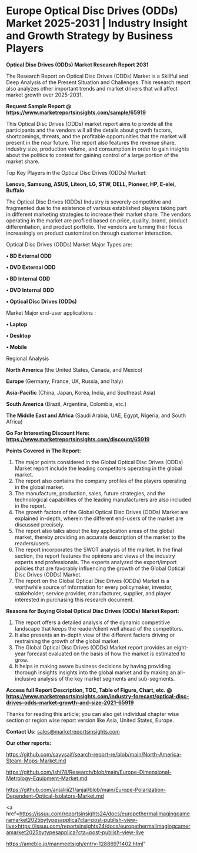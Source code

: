 # Europe Optical Disc Drives (ODDs) Market 2025-2031 | Industry Insight and Growth Strategy by Business Players

<strong>Optical Disc Drives (ODDs) Market Research Report 2031</strong>

The Research Report on Optical Disc Drives (ODDs) Market is a Skillful and Deep Analysis of the Present Situation and Challenges. This research report also analyzes other important trends and market drivers that will affect market growth over 2025-2031.

<strong>Request Sample Report @ <a href=https://www.marketreportsinsights.com/sample/65919>https://www.marketreportsinsights.com/sample/65919</a></strong>

This Optical Disc Drives (ODDs) market report aims to provide all the participants and the vendors will all the details about growth factors, shortcomings, threats, and the profitable opportunities that the market will present in the near future. The report also features the revenue share, industry size, production volume, and consumption in order to gain insights about the politics to contest for gaining control of a large portion of the market share.

Top Key Players in the Optical Disc Drives (ODDs) Market:

<strong>Lenovo, Samsung, ASUS, Liteon, LG, STW, DELL, Pioneer, HP, E-elei, Buffalo</strong>

The Optical Disc Drives (ODDs) Industry is severely competitive and fragmented due to the existence of various established players taking part in different marketing strategies to increase their market share. The vendors operating in the market are profiled based on price, quality, brand, product differentiation, and product portfolio. The vendors are turning their focus increasingly on product customization through customer interaction.

Optical Disc Drives (ODDs) Market Major Types are:

<strong>• BD External ODD

• DVD External ODD

• BD Internal ODD

• DVD Internal ODD

• Optical Disc Drives (ODDs)</strong>

Market Major end-user applications :

<strong>• Laptop

• Desktop

• Mobile</strong>

Regional Analysis

</u><strong><b>North America</b></strong> (the United States, Canada, and Mexico)

<strong><b>Europe </b></strong>(Germany, France, UK, Russia, and Italy)

<strong><b>Asia-Pacific</b></strong> (China, Japan, Korea, India, and Southeast Asia)

<strong><b>South America</b></strong> (Brazil, Argentina, Colombia, etc.)

<strong><b>The Middle East and Africa</b></strong> (Saudi Arabia, UAE, Egypt, Nigeria, and South Africa)

<strong>Go For Interesting Discount Here: <a href=https://www.marketreportsinsights.com/discount/65919>https://www.marketreportsinsights.com/discount/65919</a></strong>

<strong>Points Covered in The Report:</strong>
<ol>
  <li>The major points considered in the Global Optical Disc Drives (ODDs) Market report include the leading competitors operating in the global market.</li>
  <li>The report also contains the company profiles of the players operating in the global market.</li>
  <li>The manufacture, production, sales, future strategies, and the technological capabilities of the leading manufacturers are also included in the report.</li>
  <li>The growth factors of the Global Optical Disc Drives (ODDs) Market are explained in-depth, wherein the different end-users of the market are discussed precisely.</li>
  <li>The report also talks about the key application areas of the global market, thereby providing an accurate description of the market to the readers/users.</li>
  <li>The report incorporates the SWOT analysis of the market. In the final section, the report features the opinions and views of the industry experts and professionals. The experts analyzed the export/import policies that are favorably influencing the growth of the Global Optical Disc Drives (ODDs) Market.</li>
  <li>The report on the Global Optical Disc Drives (ODDs) Market is a worthwhile source of information for every policymaker, investor, stakeholder, service provider, manufacturer, supplier, and player interested in purchasing this research document.</li>
</ol>
<strong>Reasons for Buying Global Optical Disc Drives (ODDs) Market Report:</strong>

<ol>
  <li>The report offers a detailed analysis of the dynamic competitive landscape that keeps the reader/client well ahead of the competitors.</li>
  <li>It also presents an in-depth view of the different factors driving or restraining the growth of the global market.</li>
  <li>The Global Optical Disc Drives (ODDs) Market report provides an eight-year forecast evaluated on the basis of how the market is estimated to grow.</li>
  <li>It helps in making aware business decisions by having providing thorough insights insights into the global market and by making an all-inclusive analysis of the key market segments and sub-segments.</li>
</ol>
<strong>Access full Report Description, TOC, Table of Figure, Chart, etc. @ <a href=https://www.marketreportsinsights.com/industry-forecast/optical-disc-drives-odds-market-growth-and-size-2021-65919>https://www.marketreportsinsights.com/industry-forecast/optical-disc-drives-odds-market-growth-and-size-2021-65919</a></strong>


Thanks for reading this article; you can also get individual chapter wise section or region wise report version like Asia, United States, Europe.

<strong>Contact Us:</strong>
sales@marketreportsinsights.com

<strong>Our other reports:</strong>

<a href=https://github.com/sayysaif/search-report-re/blob/main/North-America-Steam-Mops-Market.md>https://github.com/sayysaif/search-report-re/blob/main/North-America-Steam-Mops-Market.md</a>

<a href=https://github.com/Ishi78/Research/blob/main/Europe-Dimensional-Metrology-Equipment-Market.md>https://github.com/Ishi78/Research/blob/main/Europe-Dimensional-Metrology-Equipment-Market.md</a>

<a href=https://github.com/anjaliiii21/anjal/blob/main/Europe-Polarization-Dependent-Optical-Isolators-Market.md>https://github.com/anjaliiii21/anjal/blob/main/Europe-Polarization-Dependent-Optical-Isolators-Market.md</a>

<a href=https://issuu.com/reportsinsights24/docs/europethermalimagingcameramarket2025bytypesapplica?cta=post-publish-view-live>https://issuu.com/reportsinsights24/docs/europethermalimagingcameramarket2025bytypesapplica?cta=post-publish-view-live</a>

<a href=https://ameblo.jp/manmeetsigh/entry-12886971402.html>https://ameblo.jp/manmeetsigh/entry-12886971402.html</a>"
